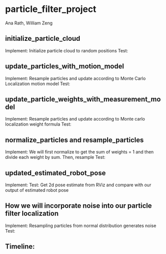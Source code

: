 # particle_filter_project

Ana Rath, William Zeng

## initialize_particle_cloud
Implement: Initialize particle cloud to random positions
Test:

## update_particles_with_motion_model
Implement: Resample particles and update according to Monte Carlo Localization motion model
Test:

## update_particle_weights_with_measurement_model
Implement: Resample particles and update according to Monte carlo localization weight formula 
Test:

## normalize_particles and resample_particles
Implement: We will first normalize to get the sum of weights = 1 and then divide each weight by sum. Then, resample 
Test:

## updated_estimated_robot_pose
Implement:
Test: Get 2d pose estimate from RViz and compare with our output of estimated robot pose  

## How we will incorporate noise into our particle filter localization
Implement: Resampling particles from normal distribution generates noise 
Test:

## Timeline:
